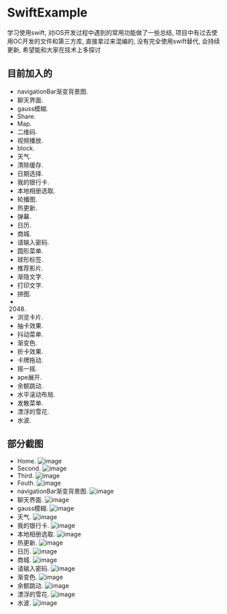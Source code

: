 # SwiftExample
学习使用swift, 对iOS开发过程中遇到的常用功能做了一些总结, 项目中有过去使用OC开发的文件和第三方库, 直接拿过来混编的, 没有完全使用swift替代, 会持续更新, 希望能和大家在技术上多探讨

## 目前加入的
*  navigationBar渐变背景图.
*  聊天界面.
*  gauss模糊.
*  Share.
*  Map.
*  二维码.
*  视频播放.
*  block.
*  天气.
*  清除缓存.
*  日期选择.
*  我的银行卡.
*  本地相册选取.
*  轮播图.
*  热更新.
*  弹幕.
*  日历.
*  商城.
*  请输入密码.
*  圆形菜单.
*  球形标签.
*  推荐影片.
*  渐隐文字.
*  打印文字.
*  拼图.
*  2048.
*  浏览卡片.
*  抽卡效果.
*  抖动菜单.
*  渐变色.
*  折卡效果.
*  卡牌拖动.
*  摇一摇.
*  ape展开.
*  余额跳动.
*  水平滚动布局.
*  发散菜单.
*  漂浮的雪花.
*  水波.

## 部分截图
*  Home.
![image](./screenShot1.png) 
*  Second.
![image](./screenShot2.png) 
*  Third.
![image](./screenShot3.png) 
*  Fouth.
![image](./screenShot4.png) 
*  navigationBar渐变背景图.
![image](./screenShot5.png)  
*  聊天界面.
![image](./screenShot6.png)
*  gauss模糊.
![image](./screenShot7.png)
*  天气.
![image](./screenShot8.png)
*  我的银行卡.
![image](./screenShot9.png)
*  本地相册选取.
![image](./screenShot10.png)
*  热更新.
![image](./screenShot11.png)
*  日历.
![image](./screenShot12.png)
*  商城.
![image](./screenShot13.png)
*  请输入密码.
![image](./screenShot14.png)
*  渐变色.
![image](./screenShot15.png)
*  余额跳动.
![image](./screenShot16.png)
*  漂浮的雪花.
![image](./screenShot17.png)
*  水波.
![image](./screenShot18.png)












